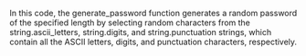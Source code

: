 In this code, the generate_password function generates a random password of the specified length by selecting random characters from the string.ascii_letters, string.digits, and string.punctuation strings, which contain all the ASCII letters, digits, and punctuation characters, respectively.
